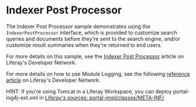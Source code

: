 # Indexer Post Processor

The Indexer Post Processor sample demonstrates using the `IndexerPostProcessor`
interface, which is provided to customize search queries and documents before
they're sent to the search engine, and/or customize result summaries when
they're returned to end users.

For more details on this sample, see the
[Indexer Post Processor](https://dev.liferay.com/develop/reference/-/knowledge_base/7-0/indexer-post-processor)
article on Liferay's Developer Network.

For more details on how to use Module Logging, see the following
[reference article](https://dev.liferay.com/develop/tutorials/-/knowledge_base/7-0/adjusting-module-logging)
on Liferay's Developer Network.

HINT: If you're using Tomcat in a Liferay Workspace, you can deploy portal-log4j-ext.xml in [Liferay's sources: portal-impl/classes/META-INF/](https://github.com/liferay/liferay-blade-samples/tree/master/liferay-workspace/configs/common/tomcat-8.0.32/webapps/ROOT/WEB-INF/classes/META-INF/)